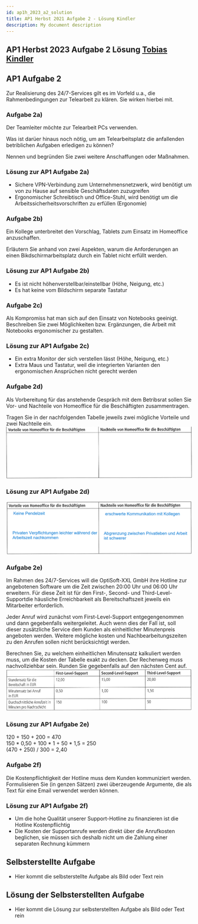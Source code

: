 ```yaml
---
id: ap1h_2023_a2_solution
title: AP1 Herbst 2021 Aufgabe 2 - Lösung Kindler
description: My document description
---
```


## AP1 Herbst 2023 Aufgabe 2 Lösung [Tobias Kindler](<../../../../user/Auszubildende Michel/kindler.md>)

## AP1 Aufgabe 2
Zur Realisierung des 24/7-Services gilt es im Vorfeld u.a., die Rahmenbedingungen zur Telearbeit zu klären. Sie wirken hierbei mit. 

### Aufgabe 2a)
Der Teamleiter möchte zur Telearbeit PCs verwenden.

Was ist darüer hinaus noch nötig, um am Telearbeitsplatz die anfallenden betriblichen Aufgaben erledigen zu können?

Nennen und begründen Sie zwei weitere Anschaffungen oder Maßnahmen.

### Lösung zur AP1 Aufgabe 2a)

- Sichere VPN-Verbindung zum Unternehmensnetzwerk, wird benötigt um von zu Hause auf sensible 
Geschäftsdaten zuzugreifen
- Ergonomischer Schreibtisch und Office-Stuhl, wird benötigt um die Arbeitssicherheitsvorschriften zu 
erfüllen (Ergonomie)

### Aufgabe 2b)
Ein Kollege unterbreitet den Vorschlag, Tablets zum Einsatz im Homeoffice anzuschaffen.

Erläutern Sie anhand von zwei Aspekten, warum die Anforderungen an einen Bikdschirmarbeitsplatz durch ein Tablet nicht erfüllt werden.

### Lösung zur AP1 Aufgabe 2b)
- Es ist nicht höhenverstellbar/einstellbar (Höhe, Neigung, etc.)
- Es hat keine vom Bildschirm separate Tastatur 

### Aufgabe 2c)
Als Kompromiss hat man sich auf den Einsatz von Notebooks geeinigt.
Beschreiben Sie zwei Möglichkeiten bzw. Ergänzungen, die Arbeit mit Notebooks ergonomischer zu gestalten.

### Lösung zur AP1 Aufgabe 2c)
- Ein extra Monitor der sich verstellen lässt (Höhe, Neigung, etc.)
- Extra Maus und Tastatur, weil die integrierten Varianten den ergonomischen Ansprüchen nicht 
gerecht werden

### Aufgabe 2d)
Als Vorbereitung für das anstehende Gespräch mit dem Betribsrat sollen Sie Vor- und Nachteile von Homeoffice für die Beschäftigten zusammentragen.

Tragen Sie in der nachfolgenden Tabelle jeweils zwei mögliche Vorteile und zwei Nachteile ein.
![Aufgabe 2 d)](/img/AP1/2023/ap1h_2023/H23A2d.png)

### Lösung zur AP1 Aufgabe 2d)
![Aufgabe 2 d) Lösung](/img/AP1/2023/ap1h_2023/solution/H23A2dL.png)

### Aufgabe 2e)
Im Rahmen des 24/7-Services will die OptiSoft-XXL GmbH ihre Hotline zur angebotenen Software um die Zeit zwischen 20:00 Uhr und 06:00 Uhr erweitern. Für diese Zeit ist für den First-, Second- und Third-Level-Supportdie häusliche Erreichbarkeit als Bereitschaftszeit jeweils ein Mitarbeiter erforderlich.

Jeder Anruf wird zunächst vom First-Level-Support entgegengenommen und dann gegebenfalls weitergeleitet. Auch wenn dies der Fall ist, soll dieser zusätzliche Service dem Kunden als einheitlicher Minutenpreis angeboten werden. Weitere mögliche kosten und Nachbearbeitungszeiten zu den Anrufen sollen nicht berücksichtigt werden.

Berechnen Sie, zu welchem einheitlichen Minutensatz kalkuliert werden muss, um die Kosten der Tabelle exakt zu decken. Der Rechenweg muss nachvollziehbar sein. Runden Sie gegebenfalls auf den nächsten Cent auf.
![Aufgabe 2 e)](/img/AP1/2023/ap1h_2023/H23A2e.png)

### Lösung zur AP1 Aufgabe 2e)
120 + 150 + 200 = 470  
150 * 0,50 + 100 * 1 + 50 * 1,5 = 250  
(470 + 250) / 300 = 2,40  

### Aufgabe 2f)
Die Kostenpflichtigkeit der Hotline muss dem Kunden kommuniziert werden.
Formulisieren Sie (in genzen Sätzen) zwei überzeugende Argumente, die als Text für eine Email verwendet werden können.

### Lösung zur AP1 Aufgabe 2f)
- Um die hohe Qualität unserer Support-Hotline zu finanzieren ist die Hotline Kostenpflichtig
- Die Kosten der Supportanrufe werden direkt über die Anrufkosten beglichen, sie müssen sich deshalb 
nicht um die Zahlung einer separaten Rechnung kümmern

## Selbsterstellte Aufgabe

- Hier kommt die selbsterstellte Aufgabe als Bild oder Text rein

## Lösung der Selbsterstellten Aufgabe

- Hier kommt die Lösung zur selbsterstellten Aufgabe als Bild oder Text rein
